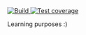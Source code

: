 <a href="https://travis-ci.org/efreitasn/go-mat">
	<img
		alt="Build"
		src="https://img.shields.io/travis/efreitasn/go-mat.svg"
    >
</a>
<a href="https://codecov.io/github/efreitasn/go-mat">
	<img
    alt="Test coverage"
    src="https://img.shields.io/codecov/c/github/efreitasn/go-mat.svg"
  >
</a>

Learning purposes :)

